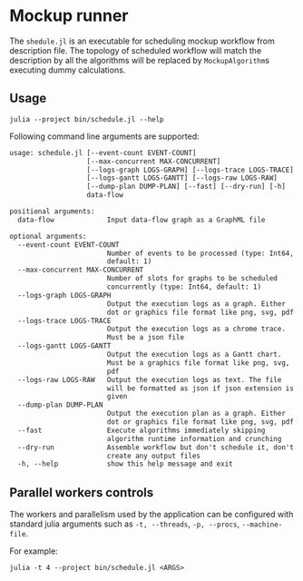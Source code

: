 # Mockup runner

The `shedule.jl` is an executable for scheduling mockup workflow from description file. The topology of scheduled workflow will match the description by all the algorithms will be replaced by `MockupAlgorithm`s executing dummy calculations.

## Usage

```
julia --project bin/schedule.jl --help
```

Following command line arguments are supported:

```txt
usage: schedule.jl [--event-count EVENT-COUNT]
                   [--max-concurrent MAX-CONCURRENT]
                   [--logs-graph LOGS-GRAPH] [--logs-trace LOGS-TRACE]
                   [--logs-gantt LOGS-GANTT] [--logs-raw LOGS-RAW]
                   [--dump-plan DUMP-PLAN] [--fast] [--dry-run] [-h]
                   data-flow

positional arguments:
  data-flow             Input data-flow graph as a GraphML file

optional arguments:
  --event-count EVENT-COUNT
                        Number of events to be processed (type: Int64,
                        default: 1)
  --max-concurrent MAX-CONCURRENT
                        Number of slots for graphs to be scheduled
                        concurrently (type: Int64, default: 1)
  --logs-graph LOGS-GRAPH
                        Output the execution logs as a graph. Either
                        dot or graphics file format like png, svg, pdf
  --logs-trace LOGS-TRACE
                        Output the execution logs as a chrome trace.
                        Must be a json file
  --logs-gantt LOGS-GANTT
                        Output the execution logs as a Gantt chart.
                        Must be a graphics file format like png, svg,
                        pdf
  --logs-raw LOGS-RAW   Output the execution logs as text. The file
                        will be formatted as json if json extension is
                        given
  --dump-plan DUMP-PLAN
                        Output the execution plan as a graph. Either
                        dot or graphics file format like png, svg, pdf
  --fast                Execute algorithms immediately skipping
                        algorithm runtime information and crunching
  --dry-run             Assemble workflow but don't schedule it, don't
                        create any output files
  -h, --help            show this help message and exit
```

## Parallel workers controls

The workers and parallelism used by the application can be configured with standard julia arguments such as 
`-t, --threads`, `-p, --procs`, `--machine-file`. 

For example:

```
julia -t 4 --project bin/schedule.jl <ARGS>
```